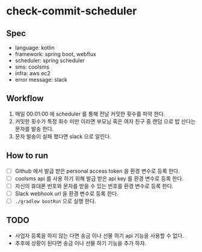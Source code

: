 # check-commit-scheduler

## Spec
- language: kotlin
- framework: spring boot, webflux
- scheduler: spring scheduler
- sms: coolsms
- infra: aws ec2
- error message: slack

## Workflow
1. 매일 00:01:00 에 scheduler 를 통해 전날 커밋한 횟수를 파악 한다.
2. 커밋한 횟수가 특정 회수 미만 이라면 부모님 혹은 여자 친구 중 랜덤 으로 밥 산다는 문자를 발송 한다.
3. 문자 발송이 실패 했다면 slack 으로 알린다.

## How to run
- [ ] Github 에서 발급 받은 personal access token 을 환경 변수로 등록 한다.
- [ ] coolsms api 를 사용 하기 위해 발급 받은 api key 를 환경 변수로 등록 한다.
- [ ] 자신의 휴대폰 번호와 문자를 받을 수 있는 번호를 환경 변수로 등록 한다.
- [ ] Slack webhook url 을 환경 변수로 등록 한다.
- [ ] `./gradlew bootRun` 으로 실행 한다.

## TODO
- 사업자 등록을 하지 않는 다면 송금 이나 선물 하기 api 기능을 사용할 수 없다.
- 추후에 상황이 된다면 송금 이나 선물 하기 기능을 추가 하자.
